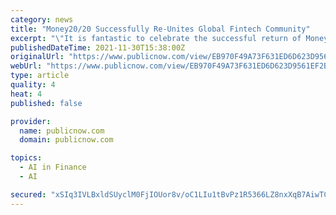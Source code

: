 ```yaml
---
category: news
title: "Money20/20 Successfully Re-Unites Global Fintech Community"
excerpt: "\"It is fantastic to celebrate the successful return of Money20/20, the industry's leading fintech event, with Money 20/20 USA being one of the largest convened anywhere for nearly two years. With a quarter of all attendees being C-Suite and above and more than 14,"
publishedDateTime: 2021-11-30T15:38:00Z
originalUrl: "https://www.publicnow.com/view/EB970F49A73F631ED6D623D9561EF2B62A8FFDD9"
webUrl: "https://www.publicnow.com/view/EB970F49A73F631ED6D623D9561EF2B62A8FFDD9"
type: article
quality: 4
heat: 4
published: false

provider:
  name: publicnow.com
  domain: publicnow.com

topics:
  - AI in Finance
  - AI

secured: "xSIq3IVLBxldSUyclM0FjIOUor8v/oC1LIu1tBvPz1R5366LZ8nxXqB7AiwTC9ul/sg9gP1vyFvl5+hTwbA1/lDJuU97+28qwmuisHZXFUwkLeYuIewS3/5cl5trJg4zFauI4GxqfLEPVgjHzzV1GyFNKkQtq4XEiDakB6qV5/C8Zsc7WVwKiCdwnnlfUwYM5/2z1rwfAKFymxhjhVlu502FcVhU8MSEkwTXeHs1t6q7xqkrzOcRcc1WyUxqSeMiCAVSy/Y/Bg3290wn6W7w12B49Y08H/utflAJWxm1Iz0FEjyFyENns48R0trcwCGrGdY+OrKy4GOObLxgVhdkjoCacvW9+T6lFijMSXre4/o=;Efg+l4CNrRS4NrduTwlhlg=="
---
```


